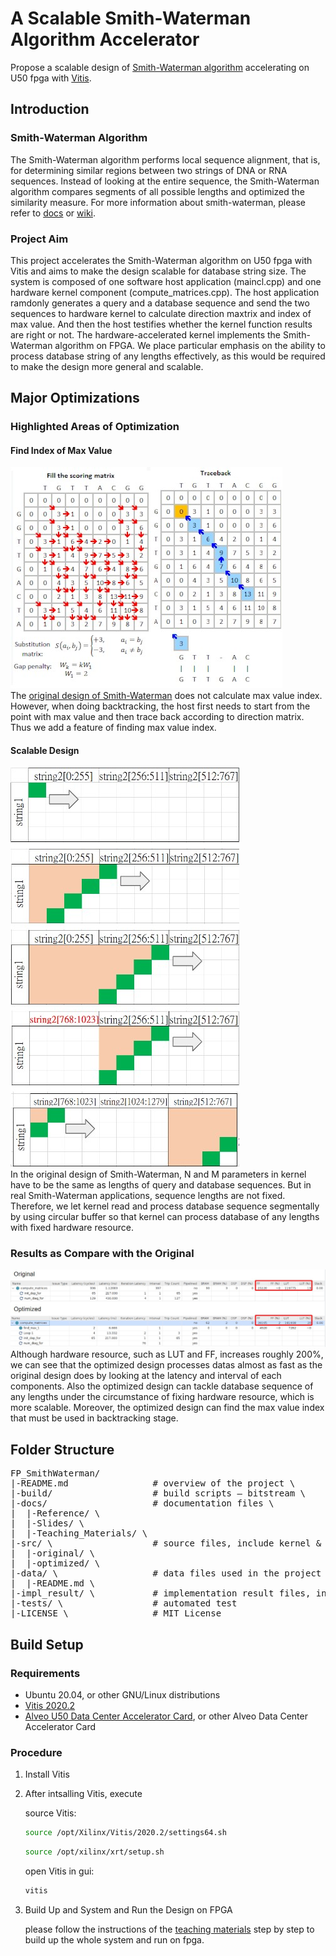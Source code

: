 # A Scalable Smith-Waterman Algorithm Accelerator

Propose a scalable design of [Smith-Waterman algorithm](https://en.wikipedia.org/wiki/Smith%E2%80%93Waterman_algorithm) accelerating on U50 fpga with [Vitis](https://www.xilinx.com/products/design-tools/vitis/vitis-platform.html). 

## Introduction

### Smith-Waterman Algorithm
The Smith-Waterman algorithm performs local sequence alignment, that is, for determining similar regions between two strings of DNA or RNA sequences. Instead of looking at the entire sequence, the Smith-Waterman algorithm compares segments of all possible lengths and optimized the similarity measure. For more information about smith-waterman, please refer to [docs](https://github.com/CHIHCHIEH-LAI/HLS/blob/main/FP_SmithWaterman/docs) or [wiki](https://en.wikipedia.org/wiki/Smith%E2%80%93Waterman_algorithm).

### Project Aim
This project accelerates the Smith-Waterman algorithm on U50 fpga with Vitis and aims to make the design scalable for database string size. The system is composed of one software host application (maincl.cpp) and one hardware kernel component (compute_matrices.cpp). The host application ramdonly generates a query and a database sequence and send the two sequences to hardware kernel to calculate direction maxtrix and index of max value. And then the host testifies whether the kernel function results are right or not. The hardware-accelerated kernel implements the Smith-Waterman algorithm on FPGA. We place particular emphasis on the ability to process database string of any lengths effectively, as this would be required to make the design more general and scalable.

## Major Optimizations

### Highlighted Areas of Optimization

#### Find Index of Max Value
![iamge](https://github.com/CHIHCHIEH-LAI/HLS/blob/main/FP_SmithWaterman/imgs/backtracking.jpg) \
The [original design of Smith-Waterman](https://github.com/CHIHCHIEH-LAI/HLS/tree/main/FP_SmithWaterman/src/original) does not calculate max value index. However, when doing backtracking, the host first needs to start from the point with max value and then trace back according to direction matrix. Thus we add a feature of finding max value index.

#### Scalable Design
![image](https://github.com/CHIHCHIEH-LAI/HLS/blob/main/FP_SmithWaterman/imgs/scalable.jpg) \
In the original design of Smith-Waterman, N and M parameters in kernel have to be the same as lengths of query and database sequences. But in real Smith-Waterman applications, sequence lengths are not fixed. Therefore, we let kernel read and process database sequence segmentally by using circular buffer so that kernel can process database of any lengths with fixed hardware resource.

### Results as Compare with the Original
![image](https://github.com/CHIHCHIEH-LAI/HLS/blob/main/FP_SmithWaterman/imgs/compare.jpg) \
Although hardware resource, such as LUT and FF, increases roughly 200%, we can see that the optimized design processes datas almost as fast as the original design does by looking at the latency and interval of each components. Also the optimized design can tackle database sequence of any lengths under the circumstance of fixing hardware resource, which is more scalable. Moreover, the optimized design can find the max value index that must be used in backtracking stage.

## Folder Structure
<pre>
FP_SmithWaterman/
|-README.md                # overview of the project \
|-build/                   # build scripts – bitstream \
|-docs/                    # documentation files \
|  |-Reference/ \
|  |-Slides/ \
|  |-Teaching_Materials/ \
|-src/ \                   # source files, include kernel & host codes
|  |-original/ \
|  |-optimized/ \
|-data/ \                  # data files used in the project
|  |-README.md \
|-impl_result/ \           # implementation result files, includes makefile, metadata and reports
|-tests/ \                 # automated test
|-LICENSE \                # MIT License
</pre>
   
## Build Setup

### Requirements

* Ubuntu 20.04, or other GNU/Linux distributions
* [Vitis 2020.2](https://www.xilinx.com/products/design-tools/vitis/vitis-platform.html)
* [Alveo U50 Data Center Accelerator Card](https://www.xilinx.com/products/boards-and-kits/alveo/u50.html), or other Alveo Data Center Accelerator Card

### Procedure

1. Install Vitis

2. After intsalling Vitis, execute

   source Vitis:
   ```sh
   source /opt/Xilinx/Vitis/2020.2/settings64.sh
   ```
   ```sh
   source /opt/xilinx/xrt/setup.sh
   ```
   open Vitis in gui:
   ```sh
   vitis
   ``` 
   
3. Build Up and System and Run the Design on FPGA

   please follow the instructions of the [teaching materials](https://github.com/CHIHCHIEH-LAI/HLS/tree/main/FP_SmithWaterman/docs/Teaching_Materials) step by step to build up the whole system and run on fpga.
